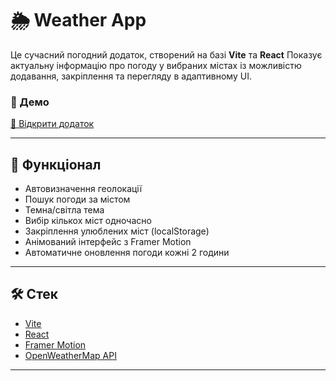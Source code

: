 # 🌦️ Weather App

Це сучасний погодний додаток, створений на базі **Vite** та **React**
Показує актуальну інформацію про погоду у вибраних містах із можливістю додавання, закріплення та перегляду в адаптивному UI.

### 🚀 Демо
[🔗 Відкрити додаток](https://niarosss.github.io/weather-app/)

---

## 🔧 Функціонал

- Автовизначення геолокації
- Пошук погоди за містом
- Темна/світла тема
- Вибір кількох міст одночасно
- Закріплення улюблених міст (localStorage)
- Анімований інтерфейс з Framer Motion
- Автоматичне оновлення погоди кожні 2 години

---

## 🛠️ Стек

- [Vite](https://vitejs.dev/)
- [React](https://reactjs.org/)
- [Framer Motion](https://www.framer.com/motion/)
- [OpenWeatherMap API](https://openweathermap.org/api)

---
